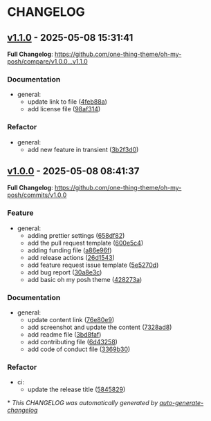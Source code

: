 # CHANGELOG

## [v1.1.0](https://github.com/one-thing-theme/oh-my-posh/releases/tag/v1.1.0) - 2025-05-08 15:31:41

**Full Changelog**: https://github.com/one-thing-theme/oh-my-posh/compare/v1.0.0...v1.1.0

### Documentation

- general:
  - update link to file ([4feb88a](https://github.com/one-thing-theme/oh-my-posh/commit/4feb88a913df879e0c424ec121668d17ecaf656c))
  - add license file ([98af314](https://github.com/one-thing-theme/oh-my-posh/commit/98af3144741ef3769f9aad0cb8d3268ee45b693f))

### Refactor

- general:
  - add new feature in transient ([3b2f3d0](https://github.com/one-thing-theme/oh-my-posh/commit/3b2f3d088465d019b36fe72bf43b84aed0cfc6c4))

## [v1.0.0](https://github.com/one-thing-theme/oh-my-posh/releases/tag/v1.0.0) - 2025-05-08 08:41:37

**Full Changelog**: https://github.com/one-thing-theme/oh-my-posh/commits/v1.0.0

### Feature

- general:
  - adding prettier settings ([658df82](https://github.com/one-thing-theme/oh-my-posh/commit/658df82267767816bbdfcae1035757e75c07585b))
  - add the pull request template ([600e5c4](https://github.com/one-thing-theme/oh-my-posh/commit/600e5c4a7718e486dfdb1a3d50f30d8a1a2d7d86))
  - adding funding file ([a86e96f](https://github.com/one-thing-theme/oh-my-posh/commit/a86e96f7f28b931f67a77821269ae68343112908))
  - add release actions ([26d1543](https://github.com/one-thing-theme/oh-my-posh/commit/26d1543ca401816a4ff6c7c70f798f32b321c7dc))
  - add feature request issue template ([5e5270d](https://github.com/one-thing-theme/oh-my-posh/commit/5e5270d6d682b47f0d6a53a083b28f9241019082))
  - add bug report ([30a8e3c](https://github.com/one-thing-theme/oh-my-posh/commit/30a8e3c6ce0863f737545bb187eff238e4e68dd1))
  - add basic oh my posh theme ([428273a](https://github.com/one-thing-theme/oh-my-posh/commit/428273ab2b17a01909dfcdb1ecab98b41d81837b))

### Documentation

- general:
  - update content link ([76e80e9](https://github.com/one-thing-theme/oh-my-posh/commit/76e80e94b1e8a863b751507206df30c7d67900f0))
  - add screenshot and update the content ([7328ad8](https://github.com/one-thing-theme/oh-my-posh/commit/7328ad89c6deffee8560df124961fe271ec749dd))
  - add readme file ([3bd8faf](https://github.com/one-thing-theme/oh-my-posh/commit/3bd8faf9fd741e4385fff5058df6f02cf8ecc586))
  - add contributing file ([6d43258](https://github.com/one-thing-theme/oh-my-posh/commit/6d432583f3517251122a14e86e0ff8ef16a158b4))
  - add code of conduct file ([3369b30](https://github.com/one-thing-theme/oh-my-posh/commit/3369b30372be11e547c5a034d616db9755d4600f))

### Refactor

- ci:
  - update the release title ([5845829](https://github.com/one-thing-theme/oh-my-posh/commit/5845829c5dbde59b1f817dbe424ffa10c7494ae7))

\* *This CHANGELOG was automatically generated by [auto-generate-changelog](https://github.com/BobAnkh/auto-generate-changelog)*
